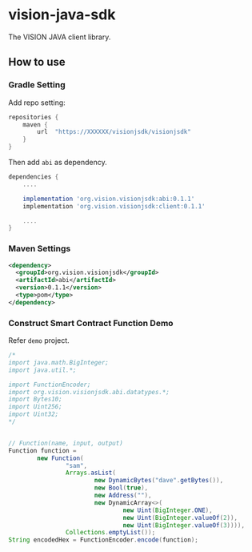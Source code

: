# vision-java-sdk

The VISION JAVA client library.

## How to use

### Gradle Setting

Add repo setting:

```groovy
repositories {
    maven {
        url  "https://XXXXXX/visionjsdk/visionjsdk"
    }
}
```

Then add `abi` as dependency.

```groovy
dependencies {
    ....

    implementation 'org.vision.visionjsdk:abi:0.1.1'
    implementation 'org.vision.visionjsdk:client:0.1.1'

    ....
}
```

### Maven Settings

```xml
<dependency>
  <groupId>org.vision.visionjsdk</groupId>
  <artifactId>abi</artifactId>
  <version>0.1.1</version>
  <type>pom</type>
</dependency>
```

### Construct Smart Contract Function Demo 

Refer `demo` project.

```java
/*
import java.math.BigInteger;
import java.util.*;

import FunctionEncoder;
import org.vision.visionjsdk.abi.datatypes.*;
import Bytes10;
import Uint256;
import Uint32;
*/


// Function(name, input, output)
Function function =
        new Function(
                "sam",
                Arrays.asList(
                        new DynamicBytes("dave".getBytes()),
                        new Bool(true),
                        new Address(""),
                        new DynamicArray<>(
                                new Uint(BigInteger.ONE),
                                new Uint(BigInteger.valueOf(2)),
                                new Uint(BigInteger.valueOf(3)))),
                Collections.emptyList());
String encodedHex = FunctionEncoder.encode(function);


```
